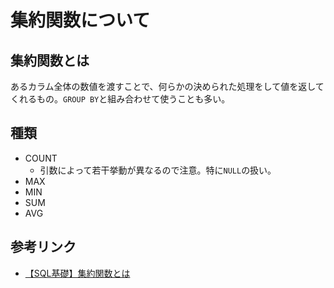 # 集約関数について

## 集約関数とは
あるカラム全体の数値を渡すことで、何らかの決められた処理をして値を返してくれるもの。`GROUP BY`と組み合わせて使うことも多い。

## 種類
- COUNT
  - 引数によって若干挙動が異なるので注意。特に`NULL`の扱い。
- MAX
- MIN
- SUM
- AVG

## 参考リンク
- [【SQL基礎】集約関数とは](https://tech.pjin.jp/blog/2020/12/28/%E3%80%90sql%E5%85%A5%E9%96%80%E3%80%91%E9%9B%86%E7%B4%84%E9%96%A2%E6%95%B0%E3%81%A8%E3%81%AF/)